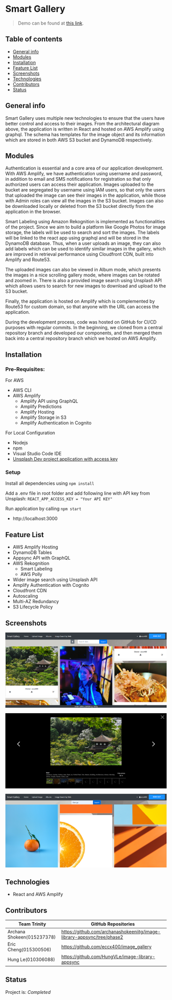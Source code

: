 # Smart Gallery
> Demo can be found at <a href= https://www.trinity-image-gallery.ga/ > this link</a>. 

## Table of contents
* [General info](#general-info)
* [Modules](#modules)
* [Installation](#installation)
* [Feature List](#feature-list)
* [Screenshots](#screenshots)
* [Technologies](#technologies)
* [Contributors](#contributors)
* [Status](#status)

## General info
Smart Gallery uses multiple new technologies to ensure that the users have better control and access to their images. From the architectural diagram above, the application is written in React and hosted on AWS Amplify using graphql. The schema has templates for the image object and its information which are stored in both AWS S3 bucket and DynamoDB respectively.

## Modules

Authentication is essential and a core area of our application development. With AWS Amplify, we have authentication using username and password, in addition to email and SMS notifications for registration so that only authorized users can access their application. Images uploaded to the bucket are segregated by username using IAM users, so that only the users that uploaded the image can see their images in the application, while those with Admin roles can view all the images in the S3 bucket. Images can also be downloaded locally or deleted from the S3 bucket directly from the application in the browser.

Smart Labeling using Amazon Rekognition is implemented as functionalities of the project. Since we aim to build a platform like Google Photos for image storage, the labels will be used to search and sort the images. The labels will be linked to the react app using graphql and will be stored in the DynamoDB database. Thus, when a user uploads an image, they can also add labels which can be used to identify similar images in the gallery, which are improved in retrieval performance using  Cloudfront CDN, built into Amplify and Route53.

The uploaded images can also be viewed in Album mode, which presents the images in a nice scrolling gallery mode, where images can be rotated and zoomed in. There is also a provided image search using Unsplash API which allows users to search for new images to download and upload to the S3 bucket.

Finally, the application is hosted on Amplify which is complemented by Route53 for custom domain, so that anyone with the URL can access the application.

During the development process, code was hosted on GitHub for CI/CD purposes with regular commits. In the beginning, we cloned from a central repository branch and developed our components, and then merged them back into a central repository branch which we hosted on AWS Amplify.

## Installation

### Pre-Requisites:

For AWS
* AWS CLI
* AWS Amplify
    * Amplify API using GraphQL
    * Amplify Predictions
    * Amplify Hosting
    * Amplify Storage in S3
    * Amplify Authentication in Cognito

For Local Configuration
* Nodejs
* npm
* Visual Studio Code IDE
* <a href= https://unsplash.com/developers>Unsplash Dev project application with access key</a>

### Setup

Install all dependencies using `npm install`

Add a .env file in root folder and add following line with API key from Unsplash:
`REACT_APP_ACCESS_KEY = "Your API KEY"`

Run application by calling `npm start`
* http://localhost:3000

## Feature List

* AWS Amplify Hosting
* DynamoDB Tables
* Appsync API with GraphQL
* AWS Rekognition
    * Smart Labeling
    * AWS Polly
* Wider image search using Unsplash API
* Amplify Authentication with Cognito
* Cloudfront CDN 
* Autoscaling
* Multi-AZ Redundancy
* S3 Lifecycle Policy

## Screenshots

![](./src/img/Home.PNG)

![](./src/img/Album.PNG)

![](./src/img/Search.PNG)

## Technologies
* React and AWS Amplify

## Contributors

| Team Trinity               | GitHub Repositories                                                     |
|----------------------------|-------------------------------------------------------------------------|
| Archana Shokeen(015237378) | https://github.com/archanashokeeniitg/image-library-appsync/tree/phase2 |
| Eric Cheng(015300506)      | https://github.com/eccx400/image_gallery                                |
| Hung Le(010306088)         | https://github.com/HungVLe/image-library-appsync                        |
## Status
Project is: _Completed_

